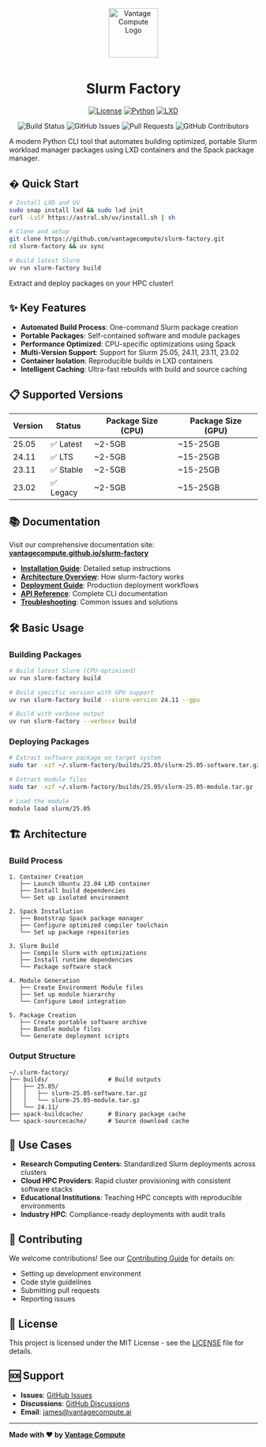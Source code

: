 <div align="center">

 <a href="https://www.vantagecompute.ai/">
  <img src="https://vantage-compute-public-assets.s3.us-east-1.amazonaws.com/branding/vantage-logo-text-black-horz.png" alt="Vantage Compute Logo" width="100" style="margin-bottom: 0.5em;"/>
</a>

# Slurm Factory

[![License](https://img.shields.io/badge/license-MIT-green.svg)](LICENSE)
[![Python](https://img.shields.io/badge/python-3.11+-blue.svg)](https://python.org)
[![LXD](https://img.shields.io/badge/LXD-5.0+-orange.svg)](https://linuxcontainers.org/lxd)

![Build Status](https://img.shields.io/github/actions/workflow/status/vantagecompute/slurm-factory/test.yaml?branch=dev&label=build&logo=github&style=plastic)
![GitHub Issues](https://img.shields.io/github/issues/vantagecompute/slurm-factory?label=issues&logo=github&style=plastic)
![Pull Requests](https://img.shields.io/github/issues-pr/vantagecompute/slurm-factory?label=pull-requests&logo=github&style=plastic)
![GitHub Contributors](https://img.shields.io/github/contributors/vantagecompute/slurm-factory?logo=github&style=plastic)

</div>

A modern Python CLI tool that automates building optimized, portable Slurm workload manager packages using LXD containers and the Spack package manager.

## � Quick Start

```bash
# Install LXD and UV
sudo snap install lxd && sudo lxd init
curl -LsSf https://astral.sh/uv/install.sh | sh

# Clone and setup
git clone https://github.com/vantagecompute/slurm-factory.git
cd slurm-factory && uv sync

# Build latest Slurm
uv run slurm-factory build
```

Extract and deploy packages on your HPC cluster!

## ✨ Key Features

- **Automated Build Process**: One-command Slurm package creation
- **Portable Packages**: Self-contained software and module packages  
- **Performance Optimized**: CPU-specific optimizations using Spack
- **Multi-Version Support**: Support for Slurm 25.05, 24.11, 23.11, 23.02
- **Container Isolation**: Reproducible builds in LXD containers
- **Intelligent Caching**: Ultra-fast rebuilds with build and source caching

## 📋 Supported Versions

| Version | Status | Package Size (CPU) | Package Size (GPU) |
|---------|---------|--------------------|--------------------|
| 25.05   | ✅ Latest | ~2-5GB | ~15-25GB |
| 24.11   | ✅ LTS | ~2-5GB | ~15-25GB |
| 23.11   | ✅ Stable | ~2-5GB | ~15-25GB |
| 23.02   | ✅ Legacy | ~2-5GB | ~15-25GB |

## 📚 Documentation

Visit our comprehensive documentation site:
**[vantagecompute.github.io/slurm-factory](https://vantagecompute.github.io/slurm-factory)**

- **[Installation Guide](https://vantagecompute.github.io/slurm-factory/installation/)**: Detailed setup instructions
- **[Architecture Overview](https://vantagecompute.github.io/slurm-factory/architecture/)**: How slurm-factory works
- **[Deployment Guide](https://vantagecompute.github.io/slurm-factory/deployment/)**: Production deployment workflows
- **[API Reference](https://vantagecompute.github.io/slurm-factory/api-reference/)**: Complete CLI documentation
- **[Troubleshooting](https://vantagecompute.github.io/slurm-factory/troubleshooting/)**: Common issues and solutions

## 🛠️ Basic Usage

### Building Packages

```bash
# Build latest Slurm (CPU-optimized)
uv run slurm-factory build

# Build specific version with GPU support
uv run slurm-factory build --slurm-version 24.11 --gpu

# Build with verbose output
uv run slurm-factory --verbose build
```

### Deploying Packages

```bash
# Extract software package on target system
sudo tar -xzf ~/.slurm-factory/builds/25.05/slurm-25.05-software.tar.gz -C /opt/

# Extract module files
sudo tar -xzf ~/.slurm-factory/builds/25.05/slurm-25.05-module.tar.gz -C /usr/share/lmod/

# Load the module
module load slurm/25.05
```

## 🏗️ Architecture

### Build Process

```
1. Container Creation
   ├── Launch Ubuntu 22.04 LXD container
   ├── Install build dependencies
   └── Set up isolated environment

2. Spack Installation
   ├── Bootstrap Spack package manager
   ├── Configure optimized compiler toolchain
   └── Set up package repositories

3. Slurm Build
   ├── Compile Slurm with optimizations
   ├── Install runtime dependencies
   └── Package software stack

4. Module Generation
   ├── Create Environment Module files
   ├── Set up module hierarchy
   └── Configure Lmod integration

5. Package Creation
   ├── Create portable software archive
   ├── Bundle module files
   └── Generate deployment scripts
```

### Output Structure

```
~/.slurm-factory/
├── builds/                 # Build outputs
│   ├── 25.05/
│   │   ├── slurm-25.05-software.tar.gz
│   │   └── slurm-25.05-module.tar.gz
│   └── 24.11/
├── spack-buildcache/       # Binary package cache
└── spack-sourcecache/      # Source download cache
```

## 🎯 Use Cases

- **Research Computing Centers**: Standardized Slurm deployments across clusters
- **Cloud HPC Providers**: Rapid cluster provisioning with consistent software stacks
- **Educational Institutions**: Teaching HPC concepts with reproducible environments
- **Industry HPC**: Compliance-ready deployments with audit trails

## 🤝 Contributing

We welcome contributions! See our [Contributing Guide](https://vantagecompute.github.io/slurm-factory/contributing/) for details on:

- Setting up development environment
- Code style guidelines  
- Submitting pull requests
- Reporting issues

## 📄 License

This project is licensed under the MIT License - see the [LICENSE](LICENSE) file for details.

## 🆘 Support

- **Issues**: [GitHub Issues](https://github.com/vantagecompute/slurm-factory/issues)
- **Discussions**: [GitHub Discussions](https://github.com/vantagecompute/slurm-factory/discussions)
- **Email**: [james@vantagecompute.ai](mailto:james@vantagecompute.ai)

---

**Made with ❤️ by [Vantage Compute](https://vantagecompute.ai)**

